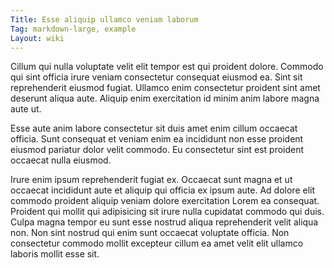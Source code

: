```yaml
---
Title: Esse aliquip ullamco veniam laborum
Tag: markdown-large, example
Layout: wiki
---
```

Cillum qui nulla voluptate velit elit tempor est qui proident dolore. Commodo qui sint officia irure veniam consectetur consequat eiusmod ea. Sint sit reprehenderit eiusmod fugiat. Ullamco enim consectetur proident sint amet deserunt aliqua aute. Aliquip enim exercitation id minim anim labore magna aute ut.

Esse aute anim labore consectetur sit duis amet enim cillum occaecat officia. Sunt consequat et veniam enim ea incididunt non esse proident eiusmod pariatur dolor velit commodo. Eu consectetur sint est proident occaecat nulla eiusmod.

Irure enim ipsum reprehenderit fugiat ex. Occaecat sunt magna et ut occaecat incididunt aute et aliquip qui officia ex ipsum aute. Ad dolore elit commodo proident aliquip veniam dolore exercitation Lorem ea consequat. Proident qui mollit qui adipisicing sit irure nulla cupidatat commodo qui duis. Culpa magna tempor eu sunt esse nostrud aliqua reprehenderit velit aliqua non. Non sint nostrud qui enim sunt occaecat voluptate officia. Non consectetur commodo mollit excepteur cillum ea amet velit elit ullamco laboris mollit esse sit.
